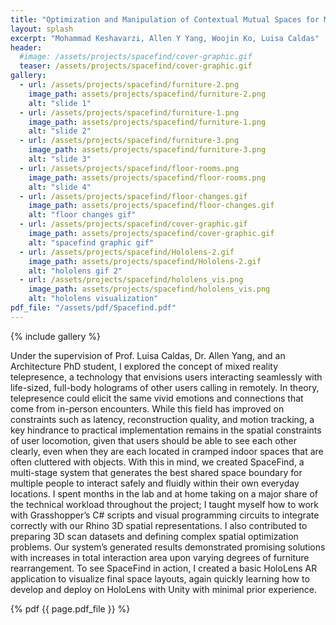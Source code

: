 ```yaml
---
title: "Optimization and Manipulation of Contextual Mutual Spaces for Multi-User Virtual and Augmented Reality Interaction (Paper at IEEE VR 2020)"
layout: splash
excerpt: "Mohammad Keshavarzi, Allen Y Yang, Woojin Ko, Luisa Caldas"
header:
  #image: /assets/projects/spacefind/cover-graphic.gif
  teaser: /assets/projects/spacefind/cover-graphic.gif
gallery:
  - url: /assets/projects/spacefind/furniture-2.png
    image_path: assets/projects/spacefind/furniture-2.png
    alt: "slide 1"
  - url: /assets/projects/spacefind/furniture-1.png
    image_path: assets/projects/spacefind/furniture-1.png
    alt: "slide 2"
  - url: /assets/projects/spacefind/furniture-3.png
    image_path: assets/projects/spacefind/furniture-3.png
    alt: "slide 3"
  - url: /assets/projects/spacefind/floor-rooms.png
    image_path: assets/projects/spacefind/floor-rooms.png
    alt: "slide 4"
  - url: /assets/projects/spacefind/floor-changes.gif
    image_path: assets/projects/spacefind/floor-changes.gif
    alt: "floor changes gif"
  - url: /assets/projects/spacefind/cover-graphic.gif
    image_path: assets/projects/spacefind/cover-graphic.gif
    alt: "spacefind graphic gif"
  - url: /assets/projects/spacefind/Hololens-2.gif
    image_path: assets/projects/spacefind/Hololens-2.gif
    alt: "hololens gif 2"
  - url: /assets/projects/spacefind/hololens_vis.png
    image_path: assets/projects/spacefind/hololens_vis.png
    alt: "hololens visualization"
pdf_file: "/assets/pdf/Spacefind.pdf"
---
```


{% include gallery %}

Under the supervision of Prof. Luisa Caldas, Dr. Allen Yang, and an Architecture PhD student, I explored the concept of mixed reality telepresence, a technology that envisions users interacting seamlessly with life-sized, full-body holograms of other users calling in remotely. In theory, telepresence could elicit the same vivid emotions and connections that come from in-person encounters. While this field has improved on constraints such as latency, reconstruction quality, and motion tracking, a key hindrance to practical implementation remains in the spatial constraints of user locomotion, given that users should be able to see each other clearly, even when they are each located in cramped indoor spaces that are often cluttered with objects. With this in mind, we created SpaceFind, a multi-stage system that generates the best shared space boundary for multiple people to interact safely and fluidly within their own everyday locations. I spent months in the lab and at home taking on a major share of the technical workload throughout the project; I taught myself how to work with Grasshopper’s C# scripts and visual programming circuits to integrate correctly with our Rhino 3D spatial representations. I also contributed to preparing 3D scan datasets and defining complex spatial optimization problems. Our system’s generated results demonstrated promising solutions with increases in total interaction area upon varying degrees of furniture rearrangement. To see SpaceFind in action, I created a basic HoloLens AR application to visualize final space layouts, again quickly learning how to develop and deploy on HoloLens with Unity with minimal prior experience.  

{% pdf {{ page.pdf_file }} %}